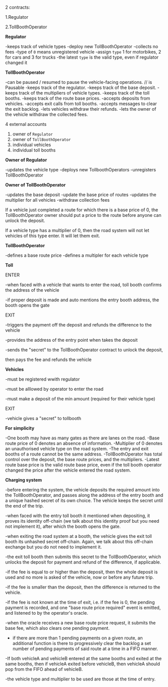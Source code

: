 
2 contracts:

1.Regulator

2.TollBoothOperator

**Regulator**

-keeps track of vehicle types
-deploy new TollBoothOperator
-collects no fees
-type of `0` means unregistered vehicle
-assign `type` 1 for motorbikes, 2 for cars and 3 for trucks
-the latest `type` is the valid type, even if regulator changed it

**TollBoothOperator**

-can be paused / resumed to pause the vehicle-facing operations. // is Pausable
-keeps track of the regulator.
-keeps track of the base deposit.
-keeps track of the multipliers of vehicle types.
-keeps track of the toll booths.
-keeps track of the route base prices.
-accepts deposits from vehicles.
-accepts exit calls from toll booths.
-accepts messages to clear the exit backlog.
-lets vehicles withdraw their refunds.
-lets the owner of the vehicle withdraw the collected fees.

4 external accounts 

1. owner of `Regulator`
2. owner of `TollBoothOperator`
3. individual vehicles
4. individual toll booths

**Owner of Regulator**

-updates the vehicle type
-deploys new TollboothOperators
-unregisters TollBoothOperator

**Owner of TollBoothOperator**

-updates the base deposit
-update the base price of routes
-updates the multiplier for all vehicles
-withdraw collection fees

If a vehicle just completed a route for which there is a base price of 0, the TollBoothOperator owner should put a price to the route before anyone can unlock the deposit.

If a vehicle type has a multiplier of 0, then the road system will not let vehicles of this type enter. It will let them exit.


**TollBoothOperator**

-defines a base route price
-defines a multipler for each vehicle type 

**Toll**

ENTER

-when faced with a vehicle that wants to enter the road, toll booth confirms the
address of the vehicle

-if proper deposit is made and auto mentions the  entry booth address,
the booth opens the gate

EXIT

-triggers the payment off the deposit and refunds the difference to the vehicle

-provides the address of the entry point when takes the deposit

-sends the "secret" to the TollBoothOperator contract to unlock the deposit, 

 then pays the fee and refunds the vehicle



**Vehicles**

-must be registered wwith regulator

-must be alllowed by operator to enter the road

-must make a deposit of the min amount (required for their vehicle type)

EXIT

-vehicle gives a "secret" to tollbooth
 
 
**For simplicity**
 
-One booth may have as many gates as there are lanes on the road.
-Base route price of 0 denotes an absence of information.
-Multiplier of 0 denotes an unauthorised vehicle type on the road system.
-The entry and exit booths of a route cannot be the same address.
-TollBoothOperator has total control over the deposit, the base route prices, and the multipliers.
-Latest route base price is the valid route base price, even if the toll booth operator changed the price after the vehicle entered the road system.

**Charging system**

-before entering the system, the vehicle deposits the required amount into the TollBoothOperator, and passes along the address of the entry booth and a unique hashed secret of its own choice. The vehicle keeps the secret until the end of the trip.

-when faced with the entry toll booth it mentioned when depositing, it proves its identity off-chain (we talk about this identity proof but you need not implement it), after which the booth opens the gate.

-when exiting the road system at a booth, the vehicle gives the exit toll booth its unhashed secret off-chain. Again, we talk about this off-chain exchange but you do not need to implement it.

-the exit toll booth then submits this secret to the TollBoothOperator, which unlocks the deposit for payment and refund of the difference, if applicable.

-if the fee is equal to or higher than the deposit, then the whole deposit is used and no more is asked of the vehicle, now or before any future trip.

-if the fee is smaller than the deposit, then the difference is returned to the vehicle.

-if the fee is not known at the time of exit, i.e. if the fee is 0, the pending payment is recorded, and one "base route price required" event is emitted, and listened to by the operator's oracle.

-when the oracle receives a new base route price request, it submits the base fee, which also clears one pending payment.
- if there are more than 1 pending payments on a given route, an additional function is there to progressively clear the backlog a set number of pending payments of said route at a time in a FIFO manner.

-If both vehicleA and vehicleB entered at the same booths and exited at the same booths, then if vehicleA exited before vehicleB, then vehicleA should pop from the FIFO ahead of vehicleB.

-the vehicle type and multiplier to be used are those at the time of entry.





